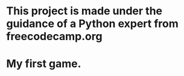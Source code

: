 # This project is made under the guidance of a Python expert from  freecodecamp.org
# My first game.
